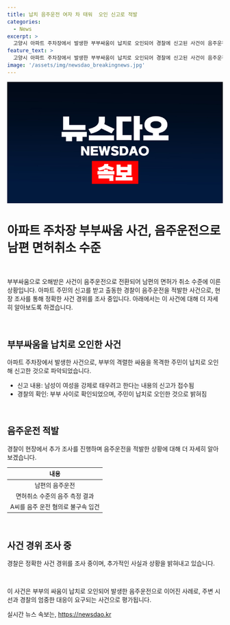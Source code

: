 ```yaml
---
title: 납치 음주운전 여자 차 태워  오인 신고로 적발
categories:
  - News
excerpt: >
  고양시 아파트 주차장에서 발생한 부부싸움이 납치로 오인되어 경찰에 신고된 사건이 음주운전으로 전개됐다. 지난달 30일 밤 11시 30분쯤 신고가 접수된 후 출동한 경찰은 부부 싸움을 목격한 주민이 납치로 오인한 것으로 밝혀, 남편이 음주운전을 하고 있던 것을 확인했다. 남편은 면허취소 수준의 음주 측정 결과가 나와 불구속 입건됐으며, 경찰은 사건 경위를 조사하고 있다.
feature_text: >
  고양시 아파트 주차장에서 발생한 부부싸움이 납치로 오인되어 경찰에 신고된 사건이 음주운전으로 전개됐다. 지난달 30일 밤 11시 30분쯤 신고가 접수된 후 출동한 경찰은 부부 싸움을 목격한 주민이 납치로 오인한 것으로 밝혀, 남편이 음주운전을 하고 있던 것을 확인했다. 남편은 면허취소 수준의 음주 측정 결과가 나와 불구속 입건됐으며, 경찰은 사건 경위를 조사하고 있다.
image: '/assets/img/newsdao_breakingnews.jpg'
---
```


<p><img src="/assets/img/newsdao_breakingnews.jpg" alt="implanttips 속보" /></p>

<h1>아파트 주차장 부부싸움 사건, 음주운전으로 남편 면허취소 수준</h1>

<p data-ke-size="size16">&nbsp;</p>

<p>부부싸움으로 오해받은 사건이 음주운전으로 전환되어 남편의 면허가 취소 수준에 이른 상황입니다. 아파트 주민의 신고를 받고 출동한 경찰이 음주운전을 적발한 사건으로, 현장 조사를 통해 정확한 사건 경위를 조사 중입니다. 아래에서는 이 사건에 대해 더 자세히 알아보도록 하겠습니다.</p>

<p data-ke-size="size16">&nbsp;</p>

<h2 data-ke-size="size26">부부싸움을 납치로 오인한 사건</h2>

<p data-ke-size="size16">아파트 주차장에서 발생한 사건으로, 부부의 격렬한 싸움을 목격한 주민이 납치로 오인해 신고한 것으로 파악되었습니다. </p>

<ul>
<li>신고 내용: 남성이 여성을 강제로 태우려고 한다는 내용의 신고가 접수됨</li>
<li>경찰의 확인: 부부 사이로 확인되었으며, 주민이 납치로 오인한 것으로 밝혀짐</li>
</ul>

<p data-ke-size="size16">&nbsp;</p>

<h2 data-ke-size="size26">음주운전 적발</h2>

<p data-ke-size="size16">경찰이 현장에서 추가 조사를 진행하며 음주운전을 적발한 상황에 대해 더 자세히 알아보겠습니다.</p>

<table>
<thead>
<tr>
<th style="text-align: center;">내용</th>
</tr>
</thead>
<tbody>
<tr>
<td style="text-align: center; height: 17px;">남편의 음주운전</td>
</tr>
<tr>
<td style="text-align: center; height: 17px;">면허취소 수준의 음주 측정 결과</td>
</tr>
<tr>
<td style="text-align: center; height: 17px;">A씨를 음주 운전 혐의로 불구속 입건</td>
</tr>
</tbody>
</table>

<p data-ke-size="size16">&nbsp;</p>

<h2 data-ke-size="size26">사건 경위 조사 중</h2>

<p data-ke-size="size16">경찰은 정확한 사건 경위를 조사 중이며, 추가적인 사실과 상황을 밝혀내고 있습니다.</p>

<p data-ke-size="size16">&nbsp;</p>

<p>이 사건은 부부의 싸움이 납치로 오인되어 발생한 음주운전으로 이어진 사례로, 주변 시선과 경찰의 엄중한 대응이 요구되는 사건으로 평가됩니다.</p>
실시간 뉴스 속보는, <a href="https://newsdao.kr" rel="dofollow">https://newsdao.kr</a>


